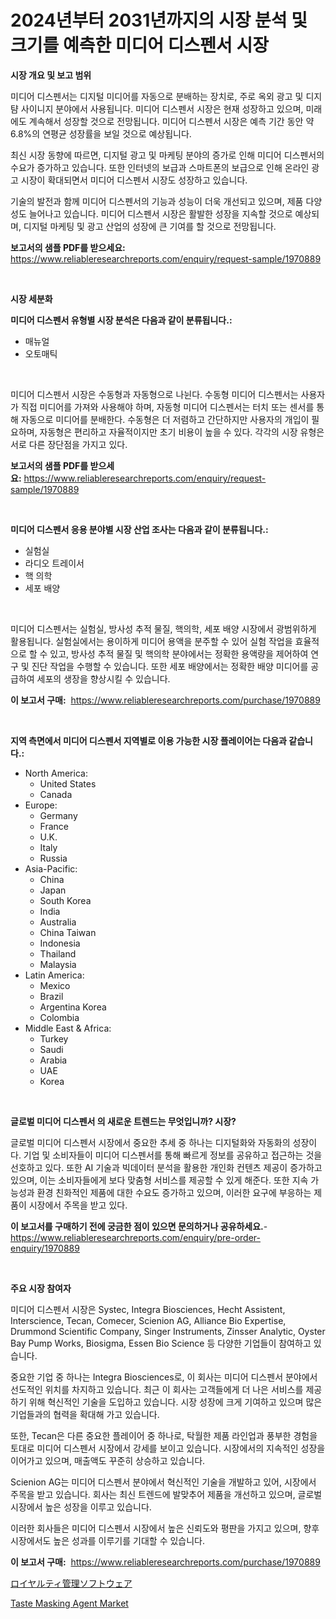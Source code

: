 <p><h1>2024년부터 2031년까지의 시장 분석 및 크기를 예측한 미디어 디스펜서 시장</h1></p><p><strong>시장 개요 및 보고 범위</strong></p>
<p><p>미디어 디스펜서는 디지털 미디어를 자동으로 분배하는 장치로, 주로 옥외 광고 및 디지턈 사이니지 분야에서 사용됩니다. 미디어 디스펜서 시장은 현재 성장하고 있으며, 미래에도 계속해서 성장할 것으로 전망됩니다. 미디어 디스펜서 시장은 예측 기간 동안 약 6.8%의 연평균 성장률을 보일 것으로 예상됩니다.</p><p>최신 시장 동향에 따르면, 디지털 광고 및 마케팅 분야의 증가로 인해 미디어 디스펜서의 수요가 증가하고 있습니다. 또한 인터넷의 보급과 스마트폰의 보급으로 인해 온라인 광고 시장이 확대되면서 미디어 디스펜서 시장도 성장하고 있습니다.</p><p>기술의 발전과 함께 미디어 디스펜서의 기능과 성능이 더욱 개선되고 있으며, 제품 다양성도 늘어나고 있습니다. 미디어 디스펜서 시장은 활발한 성장을 지속할 것으로 예상되며, 디지털 마케팅 및 광고 산업의 성장에 큰 기여를 할 것으로 전망됩니다.</p></p>
<p><strong>보고서의 샘플 PDF를 받으세요:</strong> <a href="https://www.reliableresearchreports.com/enquiry/request-sample/1970889">https://www.reliableresearchreports.com/enquiry/request-sample/1970889</a></p>
<p>&nbsp;</p>
<p><strong>시장 세분화</strong></p>
<p><strong>미디어 디스펜서 유형별 시장 분석은 다음과 같이 분류됩니다.:</strong></p>
<p><ul><li>매뉴얼</li><li>오토매틱</li></ul></p>
<p>&nbsp;</p>
<p><p>미디어 디스펜서 시장은 수동형과 자동형으로 나뉜다. 수동형 미디어 디스펜서는 사용자가 직접 미디어를 가져와 사용해야 하며, 자동형 미디어 디스펜서는 터치 또는 센서를 통해 자동으로 미디어를 분배한다. 수동형은 더 저렴하고 간단하지만 사용자의 개입이 필요하며, 자동형은 편리하고 자율적이지만 초기 비용이 높을 수 있다. 각각의 시장 유형은 서로 다른 장단점을 가지고 있다.</p></p>
<p><strong>보고서의 샘플 PDF를 받으세요:</strong>&nbsp;<a href="https://www.reliableresearchreports.com/enquiry/request-sample/1970889">https://www.reliableresearchreports.com/enquiry/request-sample/1970889</a></p>
<p>&nbsp;</p>
<p><strong> 미디어 디스펜서 응용 분야별 시장 산업 조사는 다음과 같이 분류됩니다.:</strong></p>
<p><ul><li>실험실</li><li>라디오 트레이서</li><li>핵 의학</li><li>세포 배양</li></ul></p>
<p>&nbsp;</p>
<p><p>미디어 디스펜서는 실험실, 방사성 추적 물질, 핵의학, 세포 배양 시장에서 광범위하게 활용됩니다. 실험실에서는 용이하게 미디어 용액을 분주할 수 있어 실험 작업을 효율적으로 할 수 있고, 방사성 추적 물질 및 핵의학 분야에서는 정확한 용액량을 제어하여 연구 및 진단 작업을 수행할 수 있습니다. 또한 세포 배양에서는 정확한 배양 미디어를 공급하여 세포의 생장을 향상시킬 수 있습니다.</p></p>
<p><strong>이 보고서 구매:</strong>&nbsp; <a href="https://www.reliableresearchreports.com/purchase/1970889">https://www.reliableresearchreports.com/purchase/1970889</a></p>
<p>&nbsp;</p>
<p><strong>지역 측면에서 미디어 디스펜서 지역별로 이용 가능한 시장 플레이어는 다음과 같습니다.:</strong></p>
<p><ul>
    <li>
        North America:
        <ul>
            <li>United States</li>
            <li>Canada</li>
        </ul>
    </li>
    <li>
        Europe:
        <ul>
            <li>Germany</li>
            <li>France</li>
            <li>U.K.</li>
            <li>Italy</li>
            <li>Russia</li>
        </ul>
    </li>
    <li>
        Asia-Pacific:
        <ul>
            <li>China</li>
            <li>Japan</li>
            <li>South Korea</li>
            <li>India</li>
            <li>Australia</li>
            <li>China Taiwan</li>
            <li>Indonesia</li>
            <li>Thailand</li>
            <li>Malaysia</li>
        </ul>
    </li>
    <li>
        Latin America:
        <ul>
            <li>Mexico</li>
            <li>Brazil</li>
            <li>Argentina Korea</li>
            <li>Colombia</li>
        </ul>
    </li>
    <li>
        Middle East & Africa:
        <ul>
            <li>Turkey</li>
            <li>Saudi</li>
            <li>Arabia</li>
            <li>UAE</li>
            <li>Korea</li>
        </ul>
    </li>
    </ul></p>
<p>&nbsp;</p>
<p><strong>글로벌 미디어 디스펜서 의 새로운 트렌드는 무엇입니까? 시장?</strong></p>
<p><p>글로벌 미디어 디스펜서 시장에서 중요한 추세 중 하나는 디지털화와 자동화의 성장이다. 기업 및 소비자들이 미디어 디스펜서를 통해 빠르게 정보를 공유하고 접근하는 것을 선호하고 있다. 또한 AI 기술과 빅데이터 분석을 활용한 개인화 컨텐츠 제공이 증가하고 있으며, 이는 소비자들에게 보다 맞춤형 서비스를 제공할 수 있게 해준다. 또한 지속 가능성과 환경 친화적인 제품에 대한 수요도 증가하고 있으며, 이러한 요구에 부응하는 제품이 시장에서 주목을 받고 있다.</p></p>
<p><strong>이 보고서를 구매하기 전에 궁금한 점이 있으면 문의하거나 공유하세요.</strong>- <a href="https://www.reliableresearchreports.com/enquiry/pre-order-enquiry/1970889">https://www.reliableresearchreports.com/enquiry/pre-order-enquiry/1970889</a></p>
<p>&nbsp;</p>
<p><strong>주요 시장 참여자</strong></p>
<p><p>미디어 디스펜서 시장은 Systec, Integra Biosciences, Hecht Assistent, Interscience, Tecan, Comecer, Scienion AG, Alliance Bio Expertise, Drummond Scientific Company, Singer Instruments, Zinsser Analytic, Oyster Bay Pump Works, Biosigma, Essen Bio Science 등 다양한 기업들이 참여하고 있습니다.</p><p>중요한 기업 중 하나는 Integra Biosciences로, 이 회사는 미디어 디스펜서 분야에서 선도적인 위치를 차지하고 있습니다. 최근 이 회사는 고객들에게 더 나은 서비스를 제공하기 위해 혁신적인 기술을 도입하고 있습니다. 시장 성장에 크게 기여하고 있으며 많은 기업들과의 협력을 확대해 가고 있습니다.</p><p>또한, Tecan은 다른 중요한 플레이어 중 하나로, 탁월한 제품 라인업과 풍부한 경험을 토대로 미디어 디스펜서 시장에서 강세를 보이고 있습니다. 시장에서의 지속적인 성장을 이어가고 있으며, 매출액도 꾸준히 상승하고 있습니다.</p><p>Scienion AG는 미디어 디스펜서 분야에서 혁신적인 기술을 개발하고 있어, 시장에서 주목을 받고 있습니다. 회사는 최신 트렌드에 발맞추어 제품을 개선하고 있으며, 글로벌 시장에서 높은 성장을 이루고 있습니다.</p><p>이러한 회사들은 미디어 디스펜서 시장에서 높은 신뢰도와 평판을 가지고 있으며, 향후 시장에서도 높은 성과를 이루기를 기대할 수 있습니다.</p></p>
<p><strong>이 보고서 구매:</strong>&nbsp;&nbsp;<a href="https://www.reliableresearchreports.com/purchase/1970889">https://www.reliableresearchreports.com/purchase/1970889</a></p>
<p><p><a href="https://github.com/xemfu2379520/Market-Research-Report-List-1/blob/main/434432812152.md">ロイヤルティ管理ソフトウェア</a></p><p><a href="https://funky-papaya-cf4.notion.site/Taste-Masking-Agent-Market-Insights-Market-Players-and-Forecast-Till-2031-8912d1b8645949cfb7a692e9044483f2">Taste Masking Agent Market</a></p></p>
